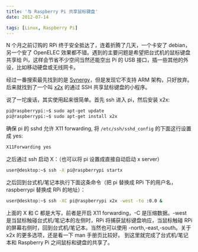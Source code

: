 ```yaml
---
title: '与 Raspberry Pi 共享鼠标键盘'
date: 2012-07-14

tags: [Linux, Raspberry Pi]
---
```


N 个月之前订购的 RPi 终于安全抵达了，连着折腾了几天，一个卡安了 debian，另一个安了 OpenELEC 效果都不错。遇到的主要问题是希望把台式机的鼠标键盘共享给 Pi，这样会节省不少空间当然还能空出 Pi 的 USB 接口，插一些其他的外设，比如移动硬盘或无线网卡。

经过一番搜索最先找到的是 [Synergy](http://synergy-foss.org/zh-cn/)，但是发现它不支持 ARM 架构，只好放弃。后来就找到了一个叫 [x2x](https://github.com/dottedmag/x2x) 的通过 SSH 共享鼠标键盘的小程序。

说了一坨废话，其实使用起来很简单。首先 ssh 进入 pi，然后安装 x2x:

```bash
pi@raspberrypi:~$ sudo apt-get update
pi@raspberrypi:~$ sudo apt-get install x2x
```

确保 pi 的 sshd 允许 X11 forwarding, 将 `/etc/ssh/sshd_config` 的下面这行设置成 yes:

```bash
X11Forwarding yes
```

之后通过 ssh 启动 X：（也可以将 pi 设置成直接自动启动 x server）

```bash
user@desktop:~$ ssh -X pi@raspberrypi startx
```

之后回到台式机/笔记本执行下面这条命令（把 pi 替换成 RPi 下的用户名，raspberrypi 替换成 RPi 的地址）：

```bash
user@desktop:~$ ssh -XC pi@raspberrypi x2x -west -to :0.0 &
```

上面的 X 和 C 都是大写，前者是开启 X11 forwarding，-C 是压缩数据。-west 是当鼠标触碰台式机/笔记本的左侧时，RPi 将捕获鼠标键盘响应，当鼠标触碰 RPi 的屏幕右侧时，回到台式机/笔记本。当然也可以使用 -north,-east,-south。关于 x2x 的更多选项，还是看一下 man 手册页比较好。
到这里就完成了台式机/笔记本和 Raspberry Pi 之间鼠标和键盘的共享了。

